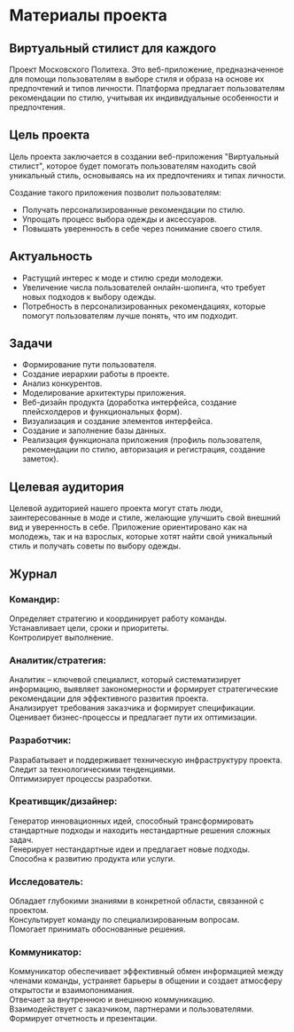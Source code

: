 # Материалы проекта

## Виртуальный стилист для каждого
Проект Московского Политеха. Это веб-приложение, предназначенное для помощи пользователям в выборе стиля и образа на основе их предпочтений и типов личности. Платформа предлагает пользователям рекомендации по стилю, учитывая их индивидуальные особенности и предпочтения.

## Цель проекта
Цель проекта заключается в создании веб-приложения "Виртуальный стилист", которое будет помогать пользователям находить свой уникальный стиль, основываясь на их предпочтениях и типах личности.

Создание такого приложения позволит пользователям:
- Получать персонализированные рекомендации по стилю.
- Упрощать процесс выбора одежды и аксессуаров.
- Повышать уверенность в себе через понимание своего стиля.

## Актуальность
- Растущий интерес к моде и стилю среди молодежи.
- Увеличение числа пользователей онлайн-шопинга, что требует новых подходов к выбору одежды.
- Потребность в персонализированных рекомендациях, которые помогут пользователям лучше понять, что им подходит.

## Задачи
- Формирование пути пользователя.
- Создание иерархии работы в проекте.
- Анализ конкурентов.
- Моделирование архитектуры приложения.
- Веб-дизайн продукта (доработка интерфейса, создание плейсхолдеров и функциональных форм).
- Визуализация и создание элементов интерфейса.
- Создание и заполнение базы данных.
- Реализация функционала приложения (профиль пользователя, рекомендации по стилю, авторизация и регистрация, создание заметок).

## Целевая аудитория
Целевой аудиторией нашего проекта могут стать люди, заинтересованные в моде и стиле, желающие улучшить свой внешний вид и уверенность в себе. Приложение ориентировано как на молодежь, так и на взрослых, которые хотят найти свой уникальный стиль и получать советы по выбору одежды.

## Журнал
### Командир:
Определяет стратегию и координирует работу команды.  
Устанавливает цели, сроки и приоритеты.  
Контролирует выполнение.

### Аналитик/стратегия:
Аналитик – ключевой специалист, который систематизирует информацию, выявляет закономерности и формирует стратегические рекомендации для эффективного развития проекта.  
Анализирует требования заказчика и формирует спецификации.  
Оценивает бизнес-процессы и предлагает пути их оптимизации.

### Разработчик:
Разрабатывает и поддерживает техническую инфраструктуру проекта.  
Следит за технологическими тенденциями.  
Оптимизирует процессы разработки.

### Креативщик/дизайнер:
Генератор инновационных идей, способный трансформировать стандартные подходы и находить нестандартные решения сложных задач.  
Генерирует нестандартные идеи и предлагает новые подходы.  
Способна к развитию продукта или услуги.

### Исследователь:
Обладает глубокими знаниями в конкретной области, связанной с проектом.  
Консультирует команду по специализированным вопросам.  
Помогает принимать обоснованные решения.

### Коммуникатор:
Коммуникатор обеспечивает эффективный обмен информацией между членами команды, устраняет барьеры в общении и создает атмосферу открытости и взаимопонимания.  
Отвечает за внутреннюю и внешнюю коммуникацию.  
Взаимодействует с заказчиком, партнерами и пользователями.  
Формирует отчетность и презентации.
